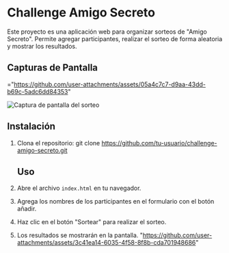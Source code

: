 # Challenge Amigo Secreto
Este proyecto es una aplicación web para organizar sorteos de "Amigo Secreto". Permite agregar participantes, realizar el sorteo de forma aleatoria y mostrar los resultados.
## Capturas de Pantalla

="https://github.com/user-attachments/assets/05a4c7c7-d9aa-43dd-b69c-5adc6dd84353"

![Captura de pantalla del sorteo](assets/captura2.png)
## Instalación

1. Clona el repositorio:
   git clone https://github.com/tu-usuario/challenge-amigo-secreto.git
   ## Uso

1. Abre el archivo `index.html` en tu navegador.
2. Agrega los nombres de los participantes en el formulario con el botón añadir.
4. Haz clic en el botón "Sortear" para realizar el sorteo.
5. Los resultados se mostrarán en la pantalla.
 "https://github.com/user-attachments/assets/3c41ea14-6035-4f58-8f8b-cda701948686" 
